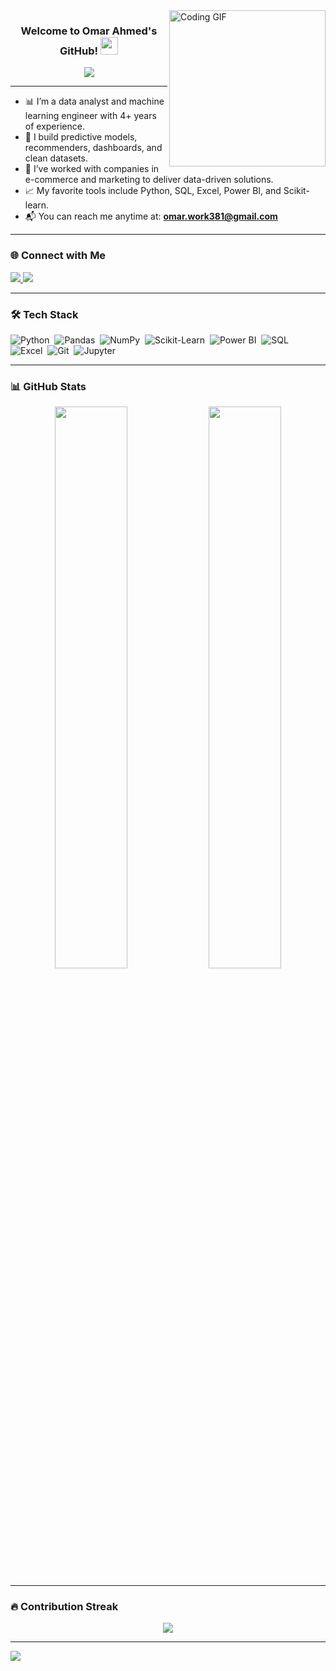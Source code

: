 <img width="250" align="right" src="https://c.tenor.com/_DOBjnGspYAAAAAM/code-coding.gif" alt="Coding GIF">

<h3 align="center">
  Welcome to Omar Ahmed's GitHub!
  <img src="https://media1.giphy.com/media/v1.Y2lkPTc5MGI3NjExbnYzNGdncDFzeGxpdHhhaWd4ZXZmN3lpN3I2NGx4ZHFmcmpzYnN5eCZlcD12MV9pbnRlcm5hbF9naWZfYnlfaWQmY3Q9Zw/JWuBH9rCO2uZuHBFpm/giphy.gif" width="28">
</h3>

<p align="center">
  <a href="https://github.com/DenverCoder1/readme-typing-svg">
    <img src="https://media1.giphy.com/media/v1.Y2lkPTc5MGI3NjExbnYzNGdncDFzeGxpdHhhaWd4ZXZmN3lpN3I2NGx4ZHFmcmpzYnN5eCZlcD12MV9pbnRlcm5hbF9naWZfYnlfaWQmY3Q9Zw/JWuBH9rCO2uZuHBFpm/giphy.gif=22">
  </a>
</p>

---

- 📊 I’m a data analyst and machine learning engineer with 4+ years of experience.
- 🧠 I build predictive models, recommenders, dashboards, and clean datasets.
- 💼 I’ve worked with companies in e-commerce and marketing to deliver data-driven solutions.
- 📈 My favorite tools include Python, SQL, Excel, Power BI, and Scikit-learn.
- 📬 You can reach me anytime at: **omar.work381@gmail.com**

---

### 🌐 Connect with Me

<a href="https://www.linkedin.com/in/omarbadrdata/" target="_blank">
  <img src="https://img.shields.io/badge/-Omar%20Ahmed-0077B5?style=for-the-badge&logo=linkedin&logoColor=white"/>
</a>
<a href="mailto:omar.work381@gmail.com">
  <img src="https://img.shields.io/badge/-omar.work381@gmail.com-D14836?style=for-the-badge&logo=gmail&logoColor=white"/>
</a>

---

### 🛠 Tech Stack

![Python](https://img.shields.io/badge/-Python-05122A?style=flat&logo=python)&nbsp;
![Pandas](https://img.shields.io/badge/-Pandas-05122A?style=flat&logo=pandas)&nbsp;
![NumPy](https://img.shields.io/badge/-NumPy-05122A?style=flat&logo=numpy)&nbsp;
![Scikit-Learn](https://img.shields.io/badge/-Scikit--Learn-05122A?style=flat&logo=scikitlearn)&nbsp;
![Power BI](https://img.shields.io/badge/-Power%20BI-05122A?style=flat&logo=powerbi)&nbsp;
![SQL](https://img.shields.io/badge/-SQL-05122A?style=flat&logo=postgresql)&nbsp;
![Excel](https://img.shields.io/badge/-Excel-05122A?style=flat&logo=microsoft-excel&logoColor=217346)&nbsp;
![Git](https://img.shields.io/badge/-Git-05122A?style=flat&logo=git)&nbsp;
![Jupyter](https://img.shields.io/badge/-Jupyter-05122A?style=flat&logo=Jupyter)&nbsp;

---

### 📊 GitHub Stats

<p align="center">
  <img src="https://github-readme-stats.vercel.app/api?username=omar-ahmed&show_icons=true&theme=default" width="48%" />
  <img src="https://github-readme-stats.vercel.app/api/top-langs/?username=omar-ahmed&layout=compact" width="48%" />
</p>

---

### 🔥 Contribution Streak

<p align="center">
  <img src="https://github-readme-streak-stats.herokuapp.com/?user=omar-ahmed&theme=default" />
</p>

---

<a href="https://komarev.com/ghpvc/?username=omar-ahmed&style=for-the-badge">
  <img src="https://komarev.com/ghpvc/?username=omar-ahmed&style=for-the-badge">
</a>

